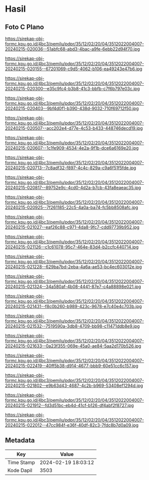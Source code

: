 # Hasil

## Foto C Plano

https://sirekap-obj-formc.kpu.go.id/4bc3/pemilu/pdpr/35/12/02/20/04/3512022004007-20240215-020036--51abfc68-abd3-4bac-a9fe-6ebb22d94f70.jpg

https://sirekap-obj-formc.kpu.go.id/4bc3/pemilu/pdpr/35/12/02/20/04/3512022004007-20240215-020155--67201069-c9d5-4062-b106-ea49243e47b6.jpg

https://sirekap-obj-formc.kpu.go.id/4bc3/pemilu/pdpr/35/12/02/20/04/3512022004007-20240215-020300--e35c9fc4-b3b8-41c3-bbfb-c7f6b797e03c.jpg

https://sirekap-obj-formc.kpu.go.id/4bc3/pemilu/pdpr/35/12/02/20/04/3512022004007-20240215-020403--9bf4d0f1-b390-438d-9032-710f69712f50.jpg

https://sirekap-obj-formc.kpu.go.id/4bc3/pemilu/pdpr/35/12/02/20/04/3512022004007-20240215-020507--acc202e4-d77e-4c53-b433-448746decd19.jpg

https://sirekap-obj-formc.kpu.go.id/4bc3/pemilu/pdpr/35/12/02/20/04/3512022004007-20240215-020607--1c1fe909-4534-4e2a-9f1b-dce6a6169e20.jpg

https://sirekap-obj-formc.kpu.go.id/4bc3/pemilu/pdpr/35/12/02/20/04/3512022004007-20240215-020713--7c8adf32-f897-4c4c-829a-c9a6f51f5fde.jpg

https://sirekap-obj-formc.kpu.go.id/4bc3/pemilu/pdpr/35/12/02/20/04/3512022004007-20240215-020817--89752e9c-4cd0-4d2a-b7cb-43fa8eaeac35.jpg

https://sirekap-obj-formc.kpu.go.id/4bc3/pemilu/pdpr/35/12/02/20/04/3512022004007-20240215-020925--7f261185-22c5-4a0a-ba74-fc5bb8508afc.jpg

https://sirekap-obj-formc.kpu.go.id/4bc3/pemilu/pdpr/35/12/02/20/04/3512022004007-20240215-021027--eaf26c88-c971-4da8-9fc7-cdd97739b952.jpg

https://sirekap-obj-formc.kpu.go.id/4bc3/pemilu/pdpr/35/12/02/20/04/3512022004007-20240215-021126--c1c61078-95c7-464e-83d4-b2ccfc440714.jpg

https://sirekap-obj-formc.kpu.go.id/4bc3/pemilu/pdpr/35/12/02/20/04/3512022004007-20240215-021228--629ba7bd-2eba-4a6a-ae53-bc4ec603012e.jpg

https://sirekap-obj-formc.kpu.go.id/4bc3/pemilu/pdpr/35/12/02/20/04/3512022004007-20240215-021324--34a580af-4b08-4441-87e7-c4a88898e021.jpg

https://sirekap-obj-formc.kpu.go.id/4bc3/pemilu/pdpr/35/12/02/20/04/3512022004007-20240215-021431--f8c0b260-b989-423c-9678-e7c40e4c703b.jpg

https://sirekap-obj-formc.kpu.go.id/4bc3/pemilu/pdpr/35/12/02/20/04/3512022004007-20240215-021532--7519590a-3db8-4709-bb98-c11471ddb8e9.jpg

https://sirekap-obj-formc.kpu.go.id/4bc3/pemilu/pdpr/35/12/02/20/04/3512022004007-20240215-021633--0a23f355-069e-45a0-ae84-5aa2d170b526.jpg

https://sirekap-obj-formc.kpu.go.id/4bc3/pemilu/pdpr/35/12/02/20/04/3512022004007-20240215-022419--40ff5b38-d914-4677-bbb9-60e51cc6c157.jpg

https://sirekap-obj-formc.kpu.go.id/4bc3/pemilu/pdpr/35/12/02/20/04/3512022004007-20240215-021802--e9b63d43-4687-4c2b-b969-53408ef1294d.jpg

https://sirekap-obj-formc.kpu.go.id/4bc3/pemilu/pdpr/35/12/02/20/04/3512022004007-20240215-021912--fd3d51bc-eb4d-41cf-b126-df4abf2f8727.jpg

https://sirekap-obj-formc.kpu.go.id/4bc3/pemilu/pdpr/35/12/02/20/04/3512022004007-20240215-022012--47cc984f-e36f-40df-82c3-7fdc8b7d0a09.jpg


## Metadata

| Key        | Value               |
| ---------- | ------------------- |
| Time Stamp | 2024-02-19 18:03:12 |
| Kode Dapil | 3503                |



